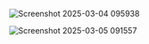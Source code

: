 ![Screenshot 2025-03-04 095938](https://github.com/user-attachments/assets/077cbbb2-9b04-49d1-a121-f5fcbaacea97)

![Screenshot 2025-03-05 091557](https://github.com/user-attachments/assets/9f7e3856-b3d7-4640-85b2-75ee7b58ce00)
